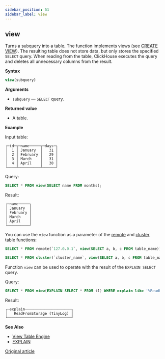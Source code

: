 ```yaml
---
sidebar_position: 51
sidebar_label: view
---
```


## view

Turns a subquery into a table. The function implements views (see [CREATE VIEW](https://clickhouse.com/docs/en/sql-reference/statements/create/view/#create-view)). The resulting table does not store data, but only stores the specified `SELECT` query. When reading from the table, ClickHouse executes the query and deletes all unnecessary columns from the result.

**Syntax**

``` sql
view(subquery)
```

**Arguments**

-   `subquery` — `SELECT` query.

**Returned value**

-   A table.

**Example**

Input table:

``` text
┌─id─┬─name─────┬─days─┐
│  1 │ January  │   31 │
│  2 │ February │   29 │
│  3 │ March    │   31 │
│  4 │ April    │   30 │
└────┴──────────┴──────┘
```

Query:

``` sql
SELECT * FROM view(SELECT name FROM months);
```

Result:

``` text
┌─name─────┐
│ January  │
│ February │
│ March    │
│ April    │
└──────────┘
```

You can use the `view` function as a parameter of the [remote](https://clickhouse.com/docs/en/sql-reference/table-functions/remote/#remote-remotesecure) and [cluster](https://clickhouse.com/docs/en/sql-reference/table-functions/cluster/#cluster-clusterallreplicas) table functions:

``` sql
SELECT * FROM remote(`127.0.0.1`, view(SELECT a, b, c FROM table_name));
```

``` sql
SELECT * FROM cluster(`cluster_name`, view(SELECT a, b, c FROM table_name));
```

Function `view` can be used to operate with the result of the `EXPLAIN SELECT` query.

Query:

``` sql
SELECT * FROM view(EXPLAIN SELECT * FROM t1) WHERE explain like '%ReadFromStorage%';
```

Result:

``` text
┌─explain─────────────────────┐
│   ReadFromStorage (TinyLog) │
└─────────────────────────────┘
```

**See Also**

-   [View Table Engine](https://clickhouse.com/docs/en/engines/table-engines/special/view/)
-   [EXPLAIN](../statements/explain.md)

[Original article](https://clickhouse.com/docs/en/sql-reference/table-functions/view/) <!--hide-->
